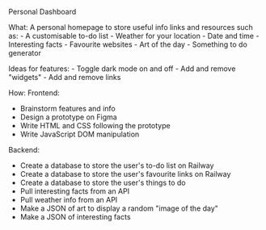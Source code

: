 Personal Dashboard

What:
A personal homepage to store useful info links and resources such as:
    - A customisable to-do list
    - Weather for your location
    - Date and time
    - Interesting facts
    - Favourite websites 
    - Art of the day
    - Something to do generator

Ideas for features:
    - Toggle dark mode on and off
    - Add and remove "widgets" 
    - Add and remove links

How:
Frontend:
* Brainstorm features and info
* Design a prototype on Figma
* Write HTML and CSS following the prototype
* Write JavaScript DOM manipulation

Backend:
* Create a database to store the user's to-do list on Railway
* Create a database to store the user's favourite links on Railway
* Create a database to store the user's things to do
* Pull interesting facts from an API
* Pull weather info from an API
* Make a JSON of art to display a random "image of the day"
* Make a JSON of interesting facts